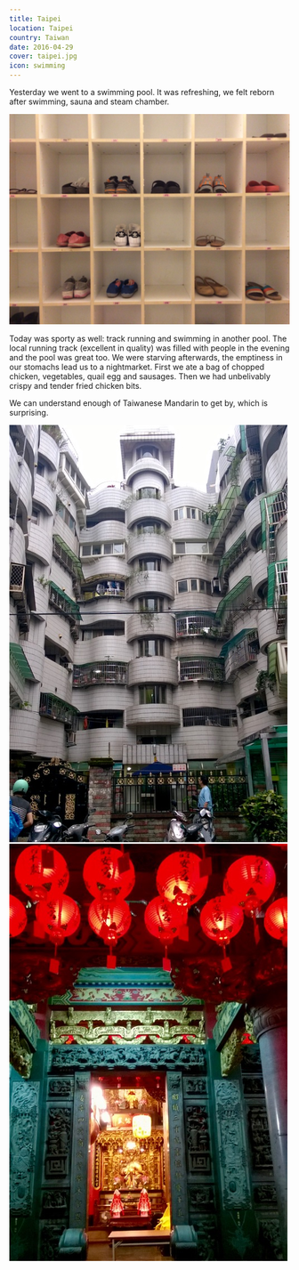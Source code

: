 ```yaml
---
title: Taipei
location: Taipei
country: Taiwan
date: 2016-04-29
cover: taipei.jpg
icon: swimming
---
```


Yesterday we went to a swimming pool. It was refreshing, we felt reborn after swimming, sauna and steam chamber.

![](../../img/uszoda.jpg)

Today was sporty as well: track running and swimming in another pool. The local running track (excellent in quality) was filled with people in the evening and the pool was great too. We were starving afterwards, the emptiness in our stomachs lead us to a nightmarket. First we ate a bag of chopped chicken, vegetables, quail egg and sausages. Then we had unbelivably crispy and tender fried chicken bits. 

We can understand enough of Taiwanese Mandarin to get by, which is surprising. 

![](../../img/0429-1.jpg)
![](../../img/0429-2.jpg)
